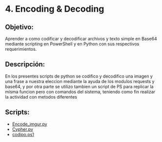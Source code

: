 # 4. Encoding & Decoding

## Objetivo:
Aprender a como codificar y decodificar archivos y texto simple en Base64 mediante scripting en PowerShell y en Python con sus respectivos requerimientos.

## Descripción:
En los presentes scripts de python se codifico y decodifico una imagen y una frase a nuestra eleccion mediante la ayuda de los modulos requests y base64, y por otra parte se utilizo tambien un script de PS para replicar la misma funcion pero con comandos del sistema, teniendo como fin realizar la actividad con metodos diferentes

## Scripts:
* [Encode_imgur.py](https://github.com/Lavso-Itro/PIA-LAB-PC/blob/main/Encoding%20&%20Decoding/Encode_imgur.py)
* [Cypher.py](https://github.com/Lavso-Itro/PIA-LAB-PC/blob/main/Encoding%20&%20Decoding/Cypher.py)
* [codipo.ps1](https://github.com/Lavso-Itro/PIA-LAB-PC/blob/main/Encoding%20&%20Decoding/codipo.ps1)
